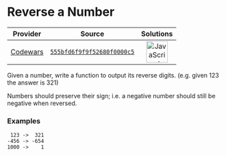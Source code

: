 [_metadata_:generated]: - "true"

# Reverse a Number

<!-- INFO TABLE BEGIN -->

| Provider                                        | Source                                                                               | Solutions                                                                                                                                                    |
| :---------------------------------------------: | :----------------------------------------------------------------------------------: | :----------------------------------------------------------------------------------------------------------------------------------------------------------: |
| [Codewars](../../../docs/providers/Codewars.md) | [`555bfd6f9f9f52680f0000c5`](https://www.codewars.com/kata/555bfd6f9f9f52680f0000c5) | [<img src="https://res.cloudinary.com/rascaltwo/image/upload/v1631924076/javascript_ehszr7.svg" alt="JavaScript" title="JavaScript" width="50" />](solve.js) |

<!-- INFO TABLE END -->

Given a number, write a function to output its reverse digits.  (e.g. given 123 the answer is 321)


Numbers should preserve their sign; i.e. a negative number should still be negative when reversed.

### Examples
```
 123 ->  321
-456 -> -654
1000 ->    1
```
